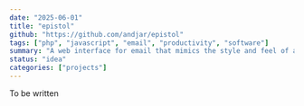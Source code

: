 ```yaml
---
date: "2025-06-01"
title: "epistol"
github: "https://github.com/andjar/epistol"
tags: ["php", "javascript", "email", "productivity", "software"]
summary: "A web interface for email that mimics the style and feel of a social media feed, putting content in the center."
status: "idea"
categories: ["projects"]
---
```


To be written